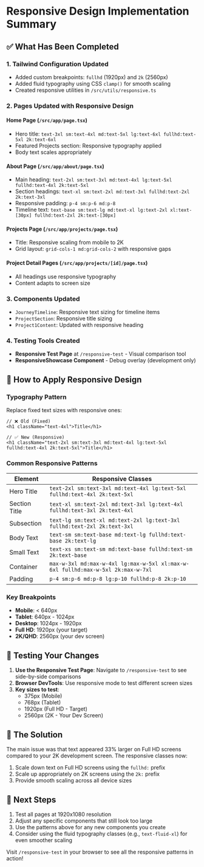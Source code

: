 # Responsive Design Implementation Summary

## ✅ What Has Been Completed

### 1. **Tailwind Configuration Updated**
- Added custom breakpoints: `fullhd` (1920px) and `2k` (2560px)
- Added fluid typography using CSS `clamp()` for smooth scaling
- Created responsive utilities in `/src/utils/responsive.ts`

### 2. **Pages Updated with Responsive Design**

#### **Home Page** (`/src/app/page.tsx`)
- Hero title: `text-3xl sm:text-4xl md:text-5xl lg:text-6xl fullhd:text-5xl 2k:text-6xl`
- Featured Projects section: Responsive typography applied
- Body text scales appropriately

#### **About Page** (`/src/app/about/page.tsx`) 
- Main heading: `text-2xl sm:text-3xl md:text-4xl lg:text-5xl fullhd:text-4xl 2k:text-5xl`
- Section headings: `text-xl sm:text-2xl md:text-3xl fullhd:text-2xl 2k:text-3xl`
- Responsive padding: `p-4 sm:p-6 md:p-8`
- Timeline text: `text-base sm:text-lg md:text-xl lg:text-2xl xl:text-[30px] fullhd:text-2xl 2k:text-[30px]`

#### **Projects Page** (`/src/app/projects/page.tsx`)
- Title: Responsive scaling from mobile to 2K
- Grid layout: `grid-cols-1 md:grid-cols-2` with responsive gaps

#### **Project Detail Pages** (`/src/app/projects/[id]/page.tsx`)
- All headings use responsive typography
- Content adapts to screen size

### 3. **Components Updated**
- `JourneyTimeline`: Responsive text sizing for timeline items
- `ProjectSection`: Responsive title sizing
- `Project1Content`: Updated with responsive heading

### 4. **Testing Tools Created**
- **Responsive Test Page** at `/responsive-test` - Visual comparison tool
- **ResponsiveShowcase Component** - Debug overlay (development only)

## 🔧 How to Apply Responsive Design

### Typography Pattern
Replace fixed text sizes with responsive ones:

```tsx
// ❌ Old (Fixed)
<h1 className="text-4xl">Title</h1>

// ✅ New (Responsive)
<h1 className="text-2xl sm:text-3xl md:text-4xl lg:text-5xl fullhd:text-4xl 2k:text-5xl">Title</h1>
```

### Common Responsive Patterns

| Element | Responsive Classes |
|---------|-------------------|
| Hero Title | `text-2xl sm:text-3xl md:text-4xl lg:text-5xl fullhd:text-4xl 2k:text-5xl` |
| Section Title | `text-xl sm:text-2xl md:text-3xl lg:text-4xl fullhd:text-3xl 2k:text-4xl` |
| Subsection | `text-lg sm:text-xl md:text-2xl lg:text-3xl fullhd:text-2xl 2k:text-3xl` |
| Body Text | `text-sm sm:text-base md:text-lg fullhd:text-base 2k:text-lg` |
| Small Text | `text-xs sm:text-sm md:text-base fullhd:text-sm 2k:text-base` |
| Container | `max-w-3xl md:max-w-4xl lg:max-w-5xl xl:max-w-6xl fullhd:max-w-5xl 2k:max-w-7xl` |
| Padding | `p-4 sm:p-6 md:p-8 lg:p-10 fullhd:p-8 2k:p-10` |

### Key Breakpoints
- **Mobile**: < 640px
- **Tablet**: 640px - 1024px  
- **Desktop**: 1024px - 1920px
- **Full HD**: 1920px (your target)
- **2K/QHD**: 2560px (your dev screen)

## 📱 Testing Your Changes

1. **Use the Responsive Test Page**: Navigate to `/responsive-test` to see side-by-side comparisons
2. **Browser DevTools**: Use responsive mode to test different screen sizes
3. **Key sizes to test**:
   - 375px (Mobile)
   - 768px (Tablet)
   - 1920px (Full HD - Target)
   - 2560px (2K - Your Dev Screen)

## 🎯 The Solution

The main issue was that text appeared 33% larger on Full HD screens compared to your 2K development screen. The responsive classes now:
1. Scale down text on Full HD screens using the `fullhd:` prefix
2. Scale up appropriately on 2K screens using the `2k:` prefix
3. Provide smooth scaling across all device sizes

## 🚀 Next Steps

1. Test all pages at 1920x1080 resolution
2. Adjust any specific components that still look too large
3. Use the patterns above for any new components you create
4. Consider using the fluid typography classes (e.g., `text-fluid-xl`) for even smoother scaling

Visit `/responsive-test` in your browser to see all the responsive patterns in action!